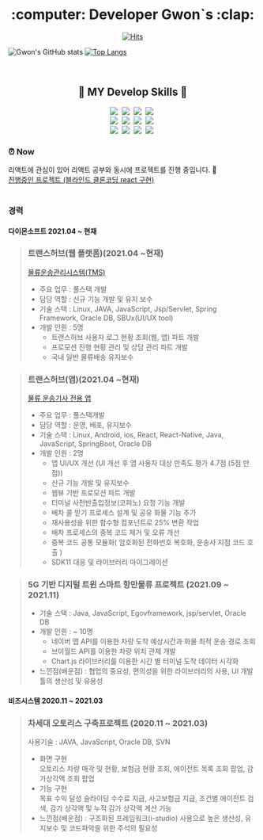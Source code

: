 <div align="center">
  <h1> :computer: Developer Gwon`s :clap: </h1>
</div>

<div align="center">
  
[![Hits](https://hits.seeyoufarm.com/api/count/incr/badge.svg?url=https%3A%2F%2Fgithub.com%2Fgwon522%2F&count_bg=%23830ED5&title_bg=%23B306FF&icon=angellist.svg&icon_color=%23FFFFFF&title=Visitor&edge_flat=true)](https://hits.seeyoufarm.com)
  
</div>

![Gwon's GitHub stats](https://github-readme-stats.vercel.app/api?username=gwon522&hide=contribs,prs&show_icons=true&theme=tokyonight)
[![Top Langs](https://github-readme-stats.vercel.app/api/top-langs/?username=gwon522&layout=compact&theme=tokyonight&langs_count=7)](https://github.com/anuraghazra/github-readme-stats)

<br>
<div align="center">
  <h2>💪 MY Develop Skills 💪</h2>
  <div>
    <img src="https://img.shields.io/badge/HTML5-E34F26?style=flat-square&logo=HTML5&logoColor=white"/>&nbsp
    <img src="https://img.shields.io/badge/CSS3-1572B6?style=flat-square&logo=CSS3&logoColor=white"/>&nbsp
    <img src="https://img.shields.io/badge/StyledComponents-DB7093?style=flat-square&logo=styled-components&logoColor=white"/>&nbsp
    <img src="https://img.shields.io/badge/JavaScript-F7DF1E?style=flat-square&logo=JavaScript&logoColor=white"/>&nbsp 
    <br>
    <img src="https://img.shields.io/badge/React-61DAFB?style=flat-square&logo=React&logoColor=white"/>&nbsp
    <img src="https://img.shields.io/badge/Redux-764ABC?style=flat-square&logo=Redux&logoColor=white"/>&nbsp
    <img src="https://img.shields.io/badge/ReduxSaga-999999?style=flat-square&logo=Redux-Saga&logoColor=white"/>&nbsp
    <img src="https://img.shields.io/badge/npm-CB3837?style=flat-square&logo=npm&logoColor=white"/>&nbsp
    <br>
    <img src="https://img.shields.io/badge/Java-007396?style=flat-square&logo=Java&logoColor=white"/>&nbsp 
    <img src="https://img.shields.io/badge/Spring-6DB33F?style=flat-square&logo=Spring&logoColor=white"/>&nbsp 
    <img src="https://img.shields.io/badge/Oracle-F80000?style=flat-square&logo=Oracle&logoColor=white"/>&nbsp 
    <img src="https://img.shields.io/badge/Github-181717?style=flat-square&logo=GitHub&logoColor=white"/>&nbsp 
    
  </div>
</div>
<h3> ⏰ Now </h3>
리액트에 관심이 있어 리액트 공부와 동시에 프로젝트를 진행 중입니다. 📖<br>
<a href="https://github.com/gwon522/project">진행중인 프로젝트 (블라인드 클론코딩 react 구현) </a><br>
      

  
<br>
<h3> 경력</h3>
<h4> 다이몬소프트 2021.04 ~ 현재 </h4>
  
> ### 트랜스허브(웹 플랫폼)(2021.04 ~현재)
> <a href="https://www.transhub.co.kr/main-login.do">물류운송관리시스템(TMS)</a> <br>
> - 주요 업무 : 풀스택 개발
> - 담당 역할 : 신규 기능 개발 및 유지 보수
> - 기술 스택 : Linux, JAVA, JavaScript, Jsp/Servlet, Spring Framework, Oracle DB, SBUx(UI/UX tool)
> - 개발 인원 : 5명 <br>
>   - 트랜스허브 사용자 로그 현황 조회(웹, 앱) 파트 개발
>   - 프로모션 진행 현황 관리 및 상담 관리 파트 개발
>   - 국내 일반 물류배송 유지보수

> ### 트랜스허브(앱)(2021.04 ~현재)
> <a href="https://play.google.com/store/apps/details?id=kr.co.shim&hl=ko&gl=US">물류 운송기사 전용 앱</a> <br>
> - 주요 업무 : 풀스택개발
> - 담당 역할 : 운영, 배포, 유지보수
> - 기술 스택 : Linux, Android, ios, React, React-Native, Java, JavaScript, SpringBoot, Oracle DB
> - 개발 인원 : 2명 <br>
>   - 앱 UI/UX 개선 (UI 개선 후 앱 사용자 대상 만족도 평가 4.7점 (5점 만점))
>   - 신규 기능 개발 및 유지보수
>   - 웹뷰 기반 프로모션 파트 개발
>   - 터미널 사전반출입정보(코피노) 요청 기능 개발
>   - 배차 콜 받기 프로세스 설계 및 공유 화물 기능 추가
>   - 재사용성을 위한 함수형 컴포넌트로 25% 변환 작업
>   - 배차 프로세스의 중복 코드 제거 및 오류 개선
>   - 중복 코드 공통 모듈화( 암호화된 전화번호 복호화, 운송사 지점 코드 호출 )
>   - SDK11 대응 및 라이브러리 마이그레이션 
  
> ### 5G 기반 디지털 트윈 스마트 항만물류 프로젝트 (2021.09 ~ 2021.11) <br>
> - 기술 스택 : Java, JavaScript, Egovframework, jsp/servlet, Oracle DB <br>
> - 개발 인원 : ~ 10명
>   - 네이버 맵 API를 이용한 차량 도착 예상시간과 화물 최적 운송 경로 조회
>   - 브이월드 API를 이용한 차량 위치 관제 개발
>   - Chart.js 라이브러리를 이용한 시간 별 터미널 도착 데이터 시각화
> - 느낀점(배운점) : 협업의 중요성, 편의성을 위한 라이브러리의 사용, UI 개발툴의 생산성 및 유용성<br>
  
<h4>비즈시스템 2020.11 ~ 2021.03</h4>
  
> ### 차세대 오토리스 구축프로젝트 (2020.11 ~ 2021.03)<br>
> 사용기술 : JAVA, JavaScript, Oracle DB, SVN <br>
> - 화면 구현 <br>
> 오토리스 차량 매각 및 현황, 보험금 현황 조회, 에이전트 목록 조회 팝업, 감가상각액 조회 팝업<br>
> - 기능 구현<br>
> 목표 수익 달성 슬라이딩 수수료 지급, 사고보험금 지급, 조건별 에이전트 검색, 감가 상각액 및 누적 감가 상각액 계산 기능<br>
> - 느낀점(배운점) : 구조화된 프레임워크(i-studio) 사용으로 높은 생산성, 유지보수 및 코드파악을 위한 주석의 필요성<br>
   
